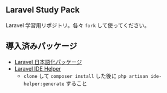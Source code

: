 ## Laravel Study Pack

Laravel 学習用リポジトリ。各々 `fork` して使ってください。

## 導入済みパッケージ

- [Laravel 日本語化パッケージ](https://github.com/laravel-ja/comja5)
- [Laravel IDE Helper](https://github.com/barryvdh/laravel-ide-helper)
  - `clone` して `composer install` した後に `php artisan ide-helper:generate` すること

